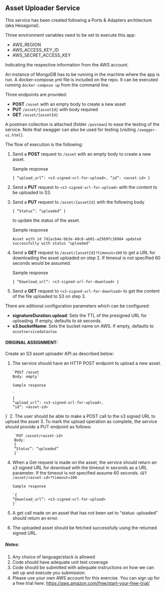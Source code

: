## **Asset Uploader Service**

This service has been created following a Ports & Adapters architecture (aka Hexagonal).

Three environment variables need to be set to execute this app:
* AWS_REGION
* AWS_ACCESS_KEY_ID
* AWS_SECRET_ACCESS_KEY

Indicating the respective information from the AWS account.

An instance of MongoDB has to be running in the machine where the app is run. A docker-compose.yml file is included on the repo. It can be executed running
`docker-compose up` from the command line.

Three endpoints are provided:
* **POST** `/asset` with an empty body to create a new asset
* **PUT** `/asset/{assetId}` with body required 
* **GET** `/asset/{assetId}`

A postman collection is attached (folder `/postman`) to ease the testing of the service. Note that swagger can also be used for testing (visiting `/swagger-ui.html`).

The flow of execution is the following:
1. Send a **POST** request to `/asset` with an empty body to create a new asset.
   
   Sample response
   
   `{ “upload_url”: <s3-signed-url-for-upload>, “id”: <asset-id> }`
   
2. Send a **PUT** request to `<s3-signed-url-for-upload>` with the content to be uploaded to S3.
      
3. Send a **PUT** request to `/asset/{assetId}` with the following body
   
   `{ “Status”: “uploaded” }`
   
   to update the status of the asset.
     
   Sample response
      
   `Asset with id 7d1acb4e-bb3e-40c6-ab01-a2569fc10984 updated successfully with status "uploaded"`
      
4. Send a **GET** request to `/asset/{assetId}?timeout=100` to get a URL for downloading the asset uploaded on step 2. If timeout is not specified 60 seconds would be assumed.
   
   Sample response
      
   `{ “Download_url”: <s3-signed-url-for-download> }`  
    
5. Send a **GET** request to `<s3-signed-url-for-download>` to get the content of the file uploaded to S3 on step 3.
   
There are aditional configuration parameters which can be configured:
* **signatureDuration.upload**: Sets the TTL of the presigned URL for uploading. If empty, defaults to `60` seconds.
* **s3.bucketName**: Sets the bucket name on AWS. If empty, defaults to `assetservicedatastax`

#### ORIGINAL ASSIGNMENT:

Create an S3 asset uploader API as described below:
1.	The service should have an HTTP POST endpoint to upload a new asset.

        `POST /asset
        Body: empty`

        Sample response
        
        `
        {
        “upload_url”: <s3-signed-url-for-upload>,
        “id”: <asset-id>
}`
2.	The user should be able to make a POST call to the s3 signed URL to upload the asset
3.	To mark the upload operation as complete, the service should provide a PUT endpoint as follows:
    
        `PUT /asset/<asset-id>
        Body:
        {
        “Status”: “uploaded”
        }`
4.	When a Get request is made on the asset, the service should return an s3 signed URL for download with the timeout in seconds as a URL parameter. If the timeout is not specified assume 60 seconds.
    `GET /asset/<asset-id>?timeout=100`
    
        Sample response
    
        `{
        “Download_url”: <s3-signed-url-for-upload>
        }`
5.	A get call made on an asset that has not been set to “status: uploaded” should return an error.
6.	The uploaded asset should be fetched successfully using the returned signed URL.


##### Notes:
1. Any choice of language/stack is allowed
2. Code should have adequate unit test coverage
3. Code should be submitted with adequate instructions on how we can set up and execute you submission.
4. Please use your own AWS account for this exercise. You can sign up for a free trial here: https://aws.amazon.com/free/start-your-free-trial/        


